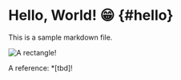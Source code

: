 # Hello, World! 😁 {#hello}

This is a sample markdown file.

![A rectangle!](rect.svg)

A reference: *[tbd]!
